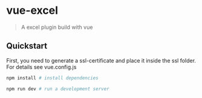 # vue-excel

> A excel plugin build with vue

## Quickstart

First, you need to generate a ssl-certificate and place it inside the ssl folder. For details see vue.config.js

```bash
npm install # install dependencies

npm run dev # run a development server
```
